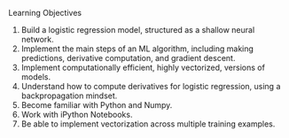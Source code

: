 Learning Objectives

1. Build a logistic regression model, structured as a shallow neural network.
2. Implement the main steps of an ML algorithm, including making predictions, derivative computation, and gradient descent.
3. Implement computationally efficient, highly vectorized, versions of models.
4. Understand how to compute derivatives for logistic regression, using a backpropagation mindset.
5. Become familiar with Python and Numpy.
6. Work with iPython Notebooks.
7. Be able to implement vectorization across multiple training examples.
